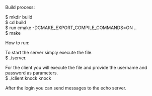 Build process: 

$ mkdir build \
$ cd build \
$ run cmake -DCMAKE_EXPORT_COMPILE_COMMANDS=ON .. \
$ make 

How to run:

To start the server simply execute the file. \
$ ./server. 

For the client you will execute the file and provide the username and password as parameters. \
$ ./client knock knock 

After the login you can send messages to the echo server.
